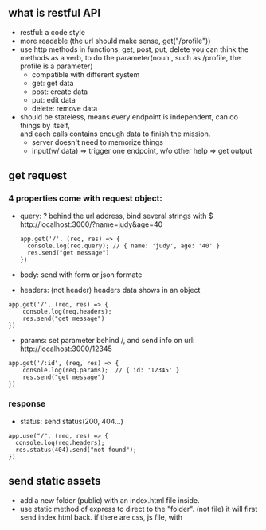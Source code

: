 ## what is restful API
- restful: a code style
- more readable (the url should make sense, get("/profile"))
- use http methods in functions, get, post, put, delete
  you can think the methods as a verb, to do the parameter(noun., such as /profile, the profile is a parameter)
  - compatible with different system
  - get: get data
  - post: create data
  - put: edit data
  - delete: remove data
- should be stateless, means every endpoint is independent, can do things by itself,    
and each calls contains enough data to finish the mission.
  - server doesn't need to memorize things
  - input(w/ data) => trigger one endpoint, w/o other help => get output


## get request

### 4 properties come with request object:
- query: ? behind the url address, bind several strings with $
  http://localhost:3000/?name=judy&age=40
  ```
  app.get('/', (req, res) => {
    console.log(req.query); // { name: 'judy', age: '40' }
    res.send("get message")
  })
  ```
- body: send with form or json formate

- headers: (not header)
headers data shows in an object
```
app.get('/', (req, res) => {
    console.log(req.headers);
    res.send("get message")
})
```
- params: set parameter behind /, and send info on url:
http://localhost:3000/12345
```
app.get('/:id', (req, res) => {
    console.log(req.params);  // { id: '12345' }
    res.send("get message")
})
```

### response
- status: send status(200, 404...)
```
app.use("/", (req, res) => {
  console.log(req.headers);
  res.status(404).send("not found");
})
```

## send static assets 
- add a new folder (public) with an index.html file inside.
- use static method of express to direct to the "folder". (not file)
it will first send index.html back.
if there are css, js file, with <style>, <script> in html, it will send them too.
```
app.use(express.static(__dirname + "/public"))
```
